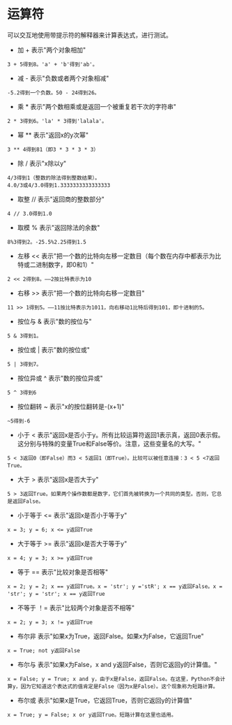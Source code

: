 # 运算符
可以交互地使用带提示符的解释器来计算表达式，进行测试。
* 加 + 表示"两个对象相加"
```
3 + 5得到8。'a' + 'b'得到'ab'。
```
* 减 - 表示"负数或者两个对象相减"
```
-5.2得到一个负数。50 - 24得到26。
```
* 乘 * 表示"两个数相乘或是返回一个被重复若干次的字符串"
```
2 * 3得到6。'la' * 3得到'lalala'。
```
* 幂 ** 表示"返回x的y次幂"
```
3 ** 4得到81（即3 * 3 * 3 * 3）
```
* 除 / 表示"x除以y"
```
4/3得到1（整数的除法得到整数结果）。
4.0/3或4/3.0得到1.3333333333333333
```
* 取整 // 表示"返回商的整数部分"
```
4 // 3.0得到1.0
```
* 取模 % 表示"返回除法的余数"
```
8%3得到2。-25.5%2.25得到1.5
```
* 左移 << 表示"把一个数的比特向左移一定数目（每个数在内存中都表示为比特或二进制数字，即0和1）"
```
2 << 2得到8。——2按比特表示为10
```
* 右移 >> 表示"把一个数的比特向右移一定数目"
```
11 >> 1得到5。——11按比特表示为1011，向右移动1比特后得到101，即十进制的5。
```
* 按位与 & 表示"数的按位与"
```
5 & 3得到1。
```
* 按位或 | 表示"数的按位或"
```
5 | 3得到7。
```
* 按位异或 ^ 表示"数的按位异或"
```
5 ^ 3得到6
```
* 按位翻转 ~ 表示"x的按位翻转是-(x+1)"
```
~5得到-6
```
* 小于 < 表示"返回x是否小于y。所有比较运算符返回1表示真，返回0表示假。这分别与特殊的变量True和False等价。注意，这些变量名的大写。"
```
5 < 3返回0（即False）而3 < 5返回1（即True）。比较可以被任意连接：3 < 5 <7返回True。
```
* 大于 > 表示"返回x是否大于y"
```
5 > 3返回True。如果两个操作数都是数字，它们首先被转换为一个共同的类型。否则，它总是返回False。
```
* 小于等于 <= 表示"返回x是否小于等于y"
```
x = 3; y = 6; x <= y返回True
```
* 大于等于 >= 表示"返回x是否大于等于y"
```
x = 4; y = 3; x >= y返回True
```
* 等于 == 表示"比较对象是否相等"
```
x = 2; y = 2; x == y返回True。x = 'str'; y ='stR'; x == y返回False。x = 'str'; y = 'str'; x == y返回True
```
* 不等于 ！= 表示"比较两个对象是否不相等"
```
x = 2; y = 3; x != y返回True
```
* 布尔非 表示"如果x为True，返回False。如果x为False，它返回True"
```
x = True; not y返回False
```
* 布尔与 表示"如果x为False，x and y返回False，否则它返回y的计算值。"
```
x = False; y = True; x and y，由于x是False，返回False。在这里，Python不会计算y，因为它知道这个表达式的值肯定是False（因为x是False）。这个现象称为短路计算。
```
* 布尔或 表示"如果x是True，它返回True，否则它返回y的计算值"
```
x = True; y = False; x or y返回True。短路计算在这里也适用。
```